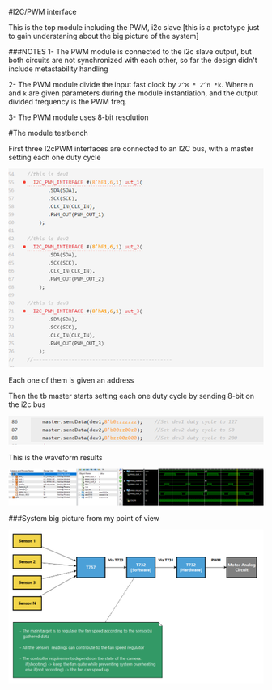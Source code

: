 #I2C/PWM interface

This is the top module including the PWM, i2c slave [this is a prototype just to gain understaning about the big picture of the system]

###NOTES
1- The PWM module is connected to the i2c slave output, but both circuits are not synchronized with each other, so far the design didn't include metastability handling 

2- The PWM module divide the input fast clock by `2^8 * 2^n *k`. Where `n` and `k` are given parameters during the module instantiation, and the output divided frequency is the PWM freq.

3- The PWM module uses 8-bit resolution 

#The module testbench

First three I2cPWM interfaces are connected to an I2C bus, with a master setting each one duty cycle

![tb1](https://github.com/ELBe7ery/i2c_draft_gsoc/blob/master/Top%20module/Screenshots/TB_DEVs.png)

Each one of them is given an address

Then the tb master starts setting each one duty cycle by sending 8-bit on the i2c bus

![tb2](https://github.com/ELBe7ery/i2c_draft_gsoc/blob/master/Top%20module/Screenshots/sendTask.png)

This is the waveform results

![ise](https://github.com/ELBe7ery/i2c_draft_gsoc/blob/master/Top%20module/Screenshots/ISE.png)

###System big picture from my point of view

![bd](https://github.com/ELBe7ery/i2c_draft_gsoc/blob/master/Top%20module/Screenshots/BLOCK_DIAGRAM_enhanced.png)

